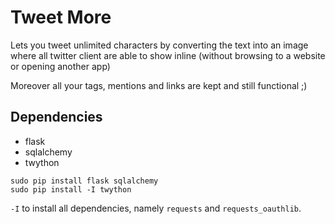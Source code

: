 Tweet More
==========

Lets you tweet unlimited characters by converting the text into an image where all twitter client are able to show inline (without browsing to a website or opening another app)

Moreover all your tags, mentions and links are kept and still functional ;)

Dependencies
------------

* flask
* sqlalchemy
* twython

```
sudo pip install flask sqlalchemy
sudo pip install -I twython
```

`-I` to install all dependencies, namely `requests` and `requests_oauthlib`.